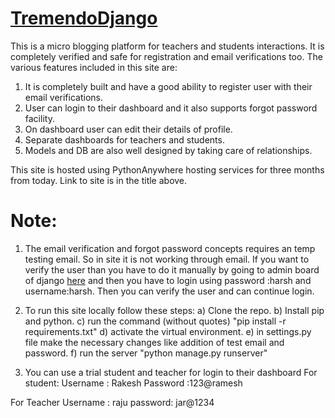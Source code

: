 # [TremendoDjango](https://microblog.pythonanywhere.com/login)
This is a micro blogging platform for teachers and students interactions. It is completely verified and safe for registration and email verifications too.
The various features included in this site are:
1) It is completely built and have a good ability to register user with their email verifications.
2) User can login to their dashboard and it also supports forgot password facility.
3) On dashboard user can edit their details of profile.
4) Separate dashboards for teachers and students.
5) Models and DB are also well designed by taking care of relationships.

This site is hosted using PythonAnywhere hosting services for three months from today.
Link to site is in the title above.

# Note:
1) The email verification and forgot password concepts requires an temp testing email. So in site it is not working through email. If you want to verify the user than you have to do it manually by going to admin board of django [here](https://microblog.pythonanywhere.com/admin/) and then you have to login using password :harsh and username:harsh.
  Then you can verify the user and can continue login.
2) To run this site locally follow these steps:
  a) Clone the repo.
  b) Install pip and python.
  c) run the command (without quotes) "pip install -r requirements.txt"
  d) activate the virtual environment.
  e) in settings.py file make the necessary changes like addition of test email and password.
  f) run the server "python manage.py runserver"

3) You can use a trial student and teacher for login to their dashboard
  For student:
  Username : Rakesh
  Password :123@ramesh
  
  For Teacher
  Username : raju
  password: jar@1234
  
